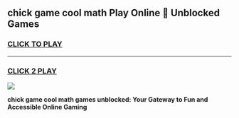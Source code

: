 
## chick game cool math Play Online 👋 Unblocked Games
<h3>
<a href="https://news.freeplayer.one?title=chick_game_cool_math&ref=17CMG">CLICK TO PLAY</a></h3>
<hr>

<h3>
<a href="https://news.freeplayer.one?title=chick_game_cool_math&ref=17CMG">CLICK 2 PLAY</a>
  
</h3>

<a href="https://news.freeplayer.one?title=chick_game_cool_math&ref=17CMG/"><img src="https://clearcache.store/games.png"></a>


**chick game cool math games unblocked: Your Gateway to Fun and Accessible Online Gaming**
